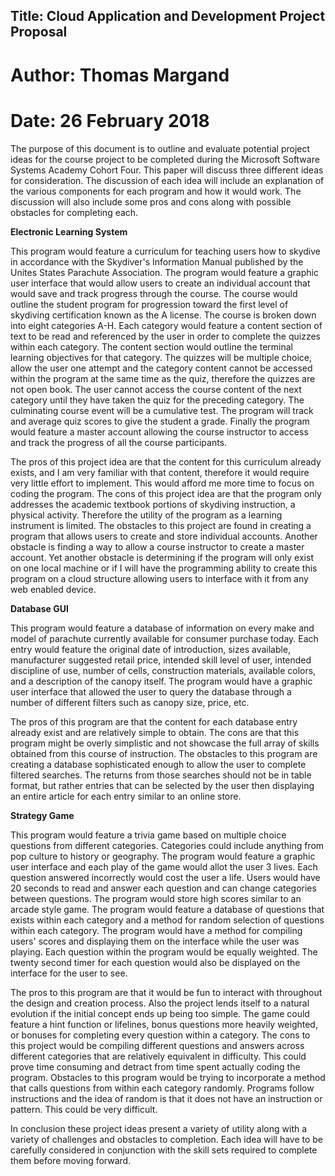 ## Title: Cloud Application and Development Project Proposal
# Author: Thomas Margand
# Date: 26 February 2018

The purpose of this document is to outline and evaluate potential project ideas for the course project to be completed
during the Microsoft Software Systems Academy Cohort Four. This paper will discuss three different ideas for
consideration. The discussion of each idea will include an explanation of the various components for each program and
how it would work. The discussion will also include some pros and cons along with possible obstacles for completing
each.

**Electronic Learning System**

This program would feature a curriculum for teaching users how to skydive in accordance with the Skydiver's Information
Manual published by the Unites States Parachute Association. The program would feature a graphic user interface that
would allow users to create an individual account that would save and track progress through the course. The course would outline the student program for progression toward the first level of skydiving certification known as the A license. The course is broken down into eight categories A-H.  Each category would feature a content section of text to be read and referenced by the user in order to complete the quizzes within each category. The content section would outline the terminal learning objectives for that category.  The quizzes will be multiple choice, allow the user one attempt and the category content cannot be accessed within the program at the same time as the quiz, therefore the quizzes are not open book. The user cannot access the course content of the next category until they have taken the quiz for the preceding category. The culminating course event will be a cumulative test. The program will track and average quiz scores to give the student a grade. Finally the program would feature a master account allowing the course instructor to access and track the progress of all the course participants.

The pros of this project idea are that the content for this curriculum already exists, and I am very familiar with that
content, therefore it would require very little effort to implement. This would afford me more time to focus on coding the program. The cons of this project idea are that the program only addresses the academic textbook portions of skydiving instruction, a physical activity. Therefore the utility of the program as a learning instrument is limited. The obstacles to this project are found in creating a program that allows users to create and store individual accounts. Another obstacle is finding a way to allow a course instructor to create a master account. Yet another obstacle is determining if the program will only exist on one local machine or if I will have the programming ability to create this program on a cloud structure allowing users to interface with it from any web enabled device.

**Database GUI**

This program would feature a database of information on every make and model of parachute currently available for consumer purchase today. Each entry would feature the original date of introduction, sizes available, manufacturer suggested retail price, intended skill level of user, intended discipline of use, number of cells, construction materials, available colors, and a description of the canopy itself. The program would have a graphic user interface that allowed the user to query the database through a number of different filters such as canopy size, price, etc.

The pros of this program are that the content for each database entry already exist and are relatively simple to obtain. The cons are that this program might be overly simplistic and not showcase the full array of skills obtained from this course of instruction. The obstacles to this program are creating a database sophisticated enough to allow the user to complete filtered searches. The returns from those searches should not be in table format, but rather entries that can be selected by the user then displaying an entire article for each entry similar to an online store.

**Strategy Game**

This program would feature a trivia game based on multiple choice questions from different categories. Categories could include anything from pop culture to history or geography. The program would feature a graphic user interface and each play of the game would allot the user 3 lives. Each question answered incorrectly would cost the user a life. Users would have 20 seconds to read and answer each question and can change categories between questions. The program would store high scores similar to an arcade style game. The program would feature a database of questions that exists within each category and a method for random selection of questions within each category. The program would have a method for compiling users' scores and displaying them on the interface while the user was playing. Each question within the program would be equally weighted. The twenty second timer for each question would also be displayed on the interface for the user to see.   

The pros to this program are that it would be fun to interact with throughout the design and creation process. Also the project lends itself to a natural evolution if the initial concept ends up being too simple. The game could feature a hint function or lifelines, bonus questions more heavily weighted, or bonuses for completing every question within a category. The cons to this project would be compiling different questions and answers across different categories that are relatively equivalent in difficulty. This could prove time consuming and detract from time spent actually coding the program. Obstacles to this program would be trying to incorporate a method that calls questions from within each category randomly. Programs follow instructions and the idea of random is that it does not have an instruction or pattern. This could be very difficult.

In conclusion these project ideas present a variety of utility along with a variety of challenges and obstacles to completion. Each idea will have to be carefully considered in conjunction with the skill sets required to complete them before moving forward.
